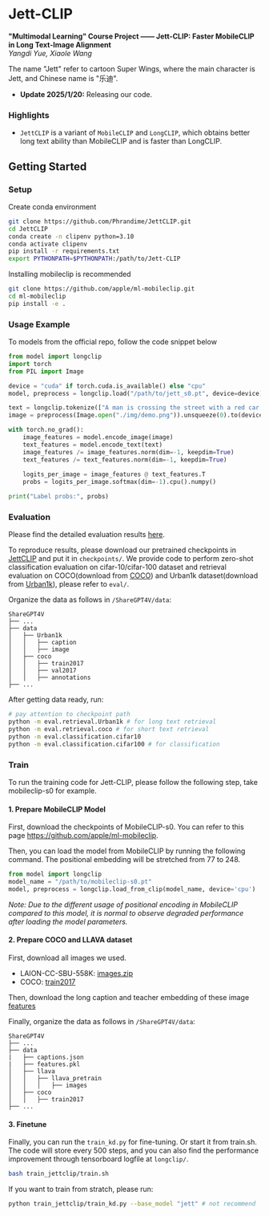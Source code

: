 # Jett-CLIP

**"Multimodal Learning" Course Project —— Jett-CLIP: Faster MobileCLIP in Long Text-Image Alignment**\
*Yangdi Yue, Xiaole Wang*

The name "Jett" refer to cartoon Super Wings, where the main character is Jett, and Chinese name is "乐迪".

- **Update 2025/1/20:** Releasing our code.

### Highlights
* `JettCLIP` is a variant of `MobileCLIP` and `LongCLIP`, which obtains better long text ability than MobileCLIP and is faster than LongCLIP.

## Getting Started

### Setup

Create conda environment
```bash
git clone https://github.com/Phrandime/JettCLIP.git
cd JettCLIP
conda create -n clipenv python=3.10
conda activate clipenv
pip install -r requirements.txt
export PYTHONPATH=$PYTHONPATH:/path/to/Jett-CLIP

```

Installing mobileclip is recommended
```bash
git clone https://github.com/apple/ml-mobileclip.git
cd ml-mobileclip
pip install -e .
```

### Usage Example
To models from the official repo, follow the code snippet below
```python
from model import longclip
import torch
from PIL import Image

device = "cuda" if torch.cuda.is_available() else "cpu"
model, preprocess = longclip.load("/path/to/jett_s0.pt", device=device)

text = longclip.tokenize(["A man is crossing the street with a red car parked nearby.", "A man is driving a car in an urban scene."]).to(device)
image = preprocess(Image.open("./img/demo.png")).unsqueeze(0).to(device)

with torch.no_grad():
    image_features = model.encode_image(image)
    text_features = model.encode_text(text)
    image_features /= image_features.norm(dim=-1, keepdim=True)
    text_features /= text_features.norm(dim=-1, keepdim=True)
    
    logits_per_image = image_features @ text_features.T
    probs = logits_per_image.softmax(dim=-1).cpu().numpy()

print("Label probs:", probs) 

```

### Evaluation
Please find the detailed evaluation results [here](./results).

To reproduce results, please download our pretrained checkpoints in [JettCLIP](https://disk.pku.edu.cn/link/AA49DEF1014F764F29A11DB4E4EB158953) and put it in `checkpoints/`. We provide code to perform zero-shot classification evaluation on cifar-10/cifar-100 dataset and retrieval evaluation on COCO(download from [COCO](https://cocodataset.org/#download)) and Urban1k dataset(download from [Urban1k](https://huggingface.co/datasets/BeichenZhang/Urban1k/resolve/main/Urban1k.zip)), please refer to `eval/`.

Organize the data as follows in `/ShareGPT4V/data`:
```none
ShareGPT4V
├── ...
├── data
│   ├── Urban1k
│   │   ├── caption
│   │   ├── image
│   ├── coco
│   │   ├── train2017
│   │   ├── val2017
│   │   ├── annotations
├── ...
```

After getting data ready, run:
```bash
# pay attention to checkpoint path
python -m eval.retrieval.Urban1k # for long text retrieval
python -m eval.retrieval.coco # for short text retrieval
python -m eval.classification.cifar10 
python -m eval.classification.cifar100 # for classification
```

### Train

To run the training code for Jett-CLIP, please follow the following step, take mobileclip-s0 for example.

#### 1. Prepare MobileCLIP Model
First, download the checkpoints of MobileCLIP-s0. You can refer to this page https://github.com/apple/ml-mobileclip.

Then, you can load the model from MobileCLIP by running the following command. The positional embedding will be stretched from 77 to 248. 
```python
from model import longclip
model_name = "/path/to/mobileclip-s0.pt"
model, preprocess = longclip.load_from_clip(model_name, device='cpu')
```
*Note: Due to the different usage of positional encoding in MobileCLIP compared to this model, it is normal to observe degraded performance after loading the model parameters.*

#### 2. Prepare COCO and LLAVA dataset

First, download all images we used.
- LAION-CC-SBU-558K: [images.zip](https://huggingface.co/datasets/liuhaotian/LLaVA-Pretrain/blob/main/images.zip)
- COCO: [train2017](http://images.cocodataset.org/zips/train2017.zip)

Then, download the long caption and teacher embedding of these image [features](https://disk.pku.edu.cn/link/AAA9F2A82E46834E8B9DE5711C9260C1CF)

Finally, organize the data as follows in `/ShareGPT4V/data`:

```none
ShareGPT4V
├── ...
├── data
|   ├── captions.json
|   ├── features.pkl
│   ├── llava
│   │   ├── llava_pretrain
│   │   │   ├── images
│   ├── coco
│   │   ├── train2017
├── ...
```

#### 3. Finetune

Finally, you can run the `train_kd.py` for fine-tuning. Or start it from train.sh. The code will store every 500 steps, and you can also find the performance improvement through tensorboard logfile at `longclip/`.

```bash
bash train_jettclip/train.sh
```

If you want to train from stratch, please run:
```bash
python train_jettclip/train_kd.py --base_model "jett" # not recommend
```

